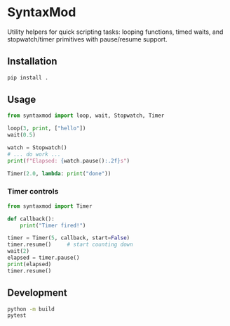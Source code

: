# SyntaxMod

Utility helpers for quick scripting tasks: looping functions, timed waits, and stopwatch/timer primitives with pause/resume support.

## Installation

```bash
pip install .
```

## Usage

```python
from syntaxmod import loop, wait, Stopwatch, Timer

loop(3, print, ["hello"])
wait(0.5)

watch = Stopwatch()
# ... do work ...
print(f"Elapsed: {watch.pause():.2f}s")

Timer(2.0, lambda: print("done"))
```

### Timer controls

```python
from syntaxmod import Timer

def callback():
    print("Timer fired!")

timer = Timer(5, callback, start=False)
timer.resume()     # start counting down
wait(2)
elapsed = timer.pause()
print(elapsed)
timer.resume()
```

## Development

```bash
python -m build
pytest
```
